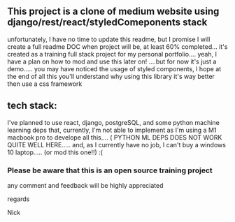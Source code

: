 ## This project is a clone of medium website using django/rest/react/styledComeponents stack

unfortunately, I have no time to update this readme, but I promise I will create a full readme DOC when project will be, at least 60% completed...
it's created as a training full stack project for my personal portfolio.... yeah, I have a plan on how to mod and use this later on! ....but for now it's just a demo.....
you may have noticed the usage of styled components, I hope at the end of all this you'll understand why using this library it's way better then use a css framework


## tech stack:


I've planned to use react, django, postgreSQL, and some python machine learning deps that, currently, I'm not able to implement as I'm using a M1 macbook pro to develope all this.... ( PYTHON ML DEPS DOES NOT WORK QUITE WELL HERE.....  and, as I currently have no job, I can't buy a windows 10 laptop..... (or mod this one!!) :(


### Please be aware that this is an open source training project


any comment and feedback will be highly appreciated

regards

Nick
